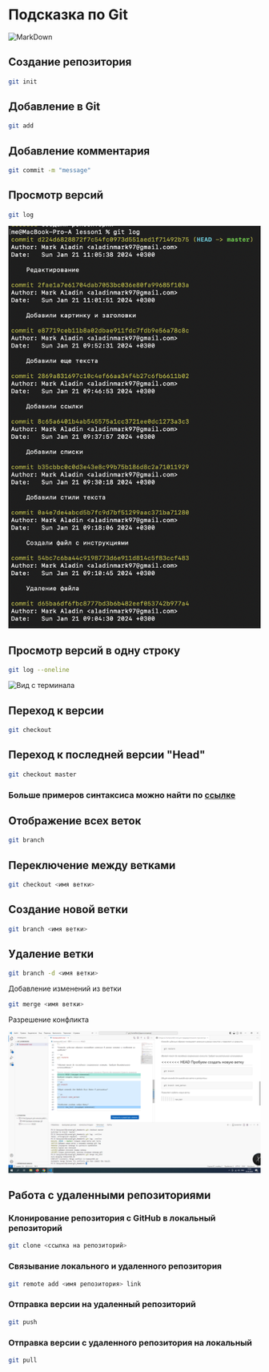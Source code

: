 # Подсказка по Git

![MarkDown](Markdown.svg.png)

## Создание репозитория
```sh
git init
```
## Добавление в Git
```sh
git add
```

## Добавление комментария
```sh
git commit -m "message"
```

## Просмотр версий
```sh
git log
```

![Вид с терминала](gitlog_cmd_example.png)

## Просмотр версий в одну строку
```sh
git log --oneline
```
![Вид с терминала](oneline_example.png)

## Переход к версии 
```sh
git checkout
```

## Переход к последней версии "Head"
```sh
git checkout master 
```

### Больше примеров синтаксиса можно найти по [ссылке](https://gist.github.com/Jekins/2bf2d0638163f1294637 "Переход на сайт с примерами синтаксиса")

## Отображение всех веток

```sh
git branch
```

## Переключение между ветками

```sh
git checkout <имя ветки>
```

## Создание новой ветки

```sh
git branch <имя ветки>
```
## Удаление ветки

```sh
git branch -d <имя ветки>
```

Добавление изменений из ветки

```sh
git merge <имя ветки>
```

Разрешение конфликта

![Конфликт](conflict.png)

## Работа с удаленными репозиториями

### Клонирование репозитория с GitHub в локальный репозиторий

```sh
git clone <ссылка на репозиторий>
```

### Связывание локального и удаленного репозитория

```sh
git remote add <имя репозитория> link
```

### Отправка версии на удаленный репозиторий

```sh
git push
```

### Отправка версии c удаленного репозитория на локальный

```sh
git pull
```